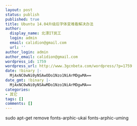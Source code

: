 ```yaml
---
layout: post
status: publish
published: true
title: Ubuntu 14.04升级后字体变难看解决办法
author:
  display_name: 北漂IT民工
  login: admin
  email: calidion@gmail.com
  url: ''
author_login: admin
author_email: calidion@gmail.com
wordpress_id: 1759
wordpress_url: http://www.3gcnbeta.com/wordpress/?p=1759
date: !binary |-
  MjAxNC0wNi0yNSAwODo1Nzo1NiArMDgwMA==
date_gmt: !binary |-
  MjAxNC0wNi0yNSAwMDo1Nzo1NiArMDgwMA==
categories:
- 其它
tags: []
comments: []
---
```

sudo apt-get remove fonts-arphic-ukai fonts-arphic-uming
